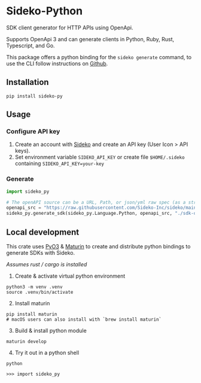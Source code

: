 # Sideko-Python

SDK client generator for HTTP APIs using OpenApi.

Supports OpenApi 3 and can generate clients in Python, Ruby, Rust, Typescript, and Go.

This package offers a python binding for the `sideko generate` command, to use the CLI follow instructions on [Github](https://github.com/Sideko-Inc/sideko).

## Installation

```
pip install sideko-py
```

## Usage

### Configure API key

1. Create an account with [Sideko](https://app.sideko.dev) and create an API key (User Icon > API keys).
2. Set environment variable `SIDEKO_API_KEY` or create file `$HOME/.sideko` containing `SIDEKO_API_KEY=your-key`

### Generate

```python
import sideko_py

# The openAPI source can be a URL, Path, or json/yml raw spec (as a string)
openapi_src = "https://raw.githubusercontent.com/Sideko-Inc/sideko/main/specs/brewdog.yml"
sideko_py.generate_sdk(sideko_py.Language.Python, openapi_src, "./sdk-out")
```

## Local development

This crate uses [PyO3](https://pyo3.rs/) & [Maturin](https://www.maturin.rs/) to create and distribute python bindings to generate SDKs with Sideko.

_Assumes rust / cargo is installed_

1. Create & activate virtual python environment

```
python3 -m venv .venv
source .venv/bin/activate
```

2. Install maturin

```
pip install maturin
# macOS users can also install with `brew install maturin`
```

3. Build & install python module

```
maturin develop
```

4. Try it out in a python shell

```
python

>>> import sideko_py
```
